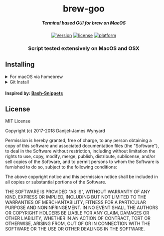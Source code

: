 <div align="center">

# brew-goo

##### Terminal based GUI for brew on MacOS


[![Version](https://img.shields.io/github/release/danijeljw/brew-goo.svg)]() 
[![license](https://img.shields.io/github/license/danijeljw/brew-goo.svg)]() 
[![platform](https://img.shields.io/badge/platform-MacOS%2C%20OSX-blue.svg)]()


### Script tested extensively on MacOS and OSX

</div>

## Installing

<details>
<summary>For macOS via homebrew</summary>

```bash
brew install brew-goo
```

</details>

<details>
<summary>Git Install</summary>

* First clone the repository:  
```bash
git clone https://github.com/danijeljw/brew-goo
```

* Then cd into the cloned directory:
```bash
cd brew-goo
```

* Git checkout to the latest stable release
```bash
git checkout v1.0.0
```

* Run the guided install script with
```bash
./install.sh
```

</details>


#### Inspired by: [Bash-Snippets](https://github.com/alexanderepstein/Bash-Snippets)

## License

MIT License

Copyright (c) 2017-2018 Danijel-James Wynyard

Permission is hereby granted, free of charge, to any person obtaining a copy of this software and associated documentation files (the "Software"), to deal in the Software without restriction, including without limitation the rights to use, copy, modify, merge, publish, distribute, sublicense, and/or sell copies of the Software, and to permit persons to whom the Software is furnished to do so, subject to the following conditions:

The above copyright notice and this permission notice shall be included in all copies or substantial portions of the Software.

THE SOFTWARE IS PROVIDED "AS IS", WITHOUT WARRANTY OF ANY KIND, EXPRESS OR IMPLIED, INCLUDING BUT NOT LIMITED TO THE WARRANTIES OF MERCHANTABILITY, FITNESS FOR A PARTICULAR PURPOSE AND NONINFRINGEMENT. IN NO EVENT SHALL THE AUTHORS OR COPYRIGHT HOLDERS BE LIABLE FOR ANY CLAIM, DAMAGES OR OTHER LIABILITY, WHETHER IN AN ACTION OF CONTRACT, TORT OR OTHERWISE, ARISING FROM, OUT OF OR IN CONNECTION WITH THE SOFTWARE OR THE USE OR OTHER DEALINGS IN THE SOFTWARE.

